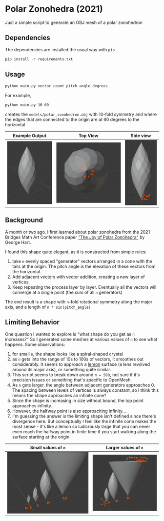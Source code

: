 # Polar Zonohedra (2021)

Just a simple script to generate an OBJ mesh of a polar zonohedron

## Dependencies

The dependencies are installed the usual way with `pip`

```bash
pip install -r requirements.txt
```

## Usage

```bash
python main.py vector_count pitch_angle_degrees
```

For example,

```bash
python main.py 10 60
```

creates the `models/polar_zonohedron.obj` with 10-fold symmetry and where the
edges that are connected to the origin are at 60 degrees to the horizontal

| Example Output | Top View | Side view |
|---|---|---|
|![example output](figures/example.png) | ![top-view](figures/ten-fold-symmetry.png) | ![side-view](figures/pitch_angle.png) |

## Background

A month or two ago, I first learned about polar zonohedra from the 2021
Bridges Math Art Conference paper ["The Joy of Polar Zonohedra"](http://archive.bridgesmathart.org/2021/bridges2021-7.pdf) by George Hart.

I found this shape quite elegant, as it is constructed from simple rules:

1. take `n` evenly spaced "generator" vectors arranged in a cone with the tails at the origin. The pitch angle is the elevation of these vectors from the horizontal.
2. Add adjacent vectors with vector addition, creating a new layer of vertices.
3. Keep repeating the process layer by layer. Eventually all the vectors will converge at a single point (the sum of all `n` generators)

The end result is a shape with `n`-fold rotational symmetry along the major axis, and a length of `n * sin(pitch_angle)`

## Limiting Behavior

One question I wanted to explore is "what shape do you get as `n` increases?" So I generated some meshes at various values of `n` to see what happens. Some observations:

1. for small `n`, the shape looks like a spiral-shaped crystal
2. as `n` gets into the range of 10s to 100s of vectors, it smoothes out considerably. It seems to approach a [lemon](https://mathworld.wolfram.com/Lemon.html) surface (a lens revolved around its major axis), or something quite similar.
3. This script seems to break down around `n = 500`, not sure if it's precision issues or something that's specific to OpenMesh.
4. As `n` gets larger, the angle between adjacent generators approaches 0. The spacing between levels of vertices is always constant, so I think this means the shape approaches an infinite cone?
5. Since the shape is increasing in size without bound, the top point approaches infinity.
6. However, the halfway point is also approaching infinity...
7. I'm guessing the answer is the limiting shape isn't defined since there's divergence here. But conceptually I feel like the infinite cone makes the most sense - it's like a lemon so ludicrously large that you can never even reach the halfway point in finite time if you start walking along the surface starting at the origin.

| Small values of `n` | Larger values of `n` |
|---|---|
| ![limit part 1](figures/limit-part-1.png) | ![limit part 2](figures/limit-part-2.png)|
